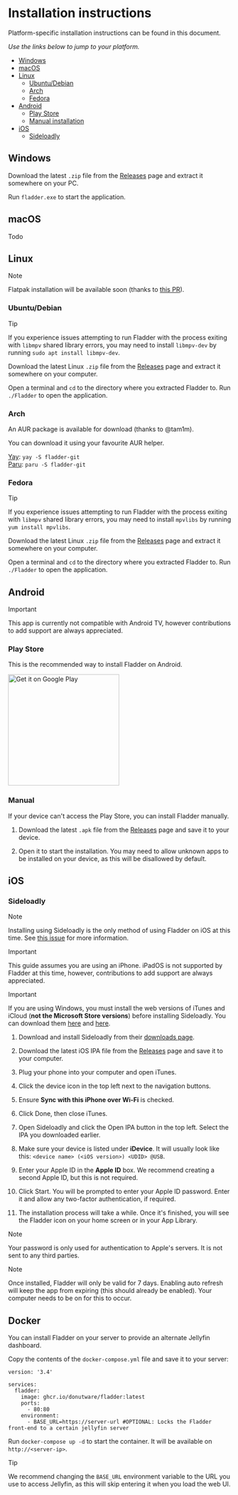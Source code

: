 # Installation instructions

Platform-specific installation instructions can be found in this document.

*Use the links below to jump to your platform.*

- [Windows](#windows)
- [macOS](#macos)
- [Linux](#linux)
	- [Ubuntu/Debian](#ubuntudebian)
	- [Arch](#arch)
	- [Fedora](#fedora)
- [Android](#android)
	- [Play Store](#play-store)
	- [Manual installation](#manual)
- [iOS](#ios)
	- [Sideloadly](#sideloadly)


## Windows

Download the latest `.zip` file from the [Releases](https://github.com/DonutWare/Fladder/releases) page and extract it somewhere on your PC.

Run `fladder.exe` to start the application.
## macOS

Todo
## Linux

> [!NOTE]
> Flatpak installation will be available soon (thanks to [this PR](https://github.com/DonutWare/Fladder/pull/125)).

### Ubuntu/Debian

> [!TIP]
> If you experience issues attempting to run Fladder with the process exiting with `libmpv` shared library errors, you may need to install `libmpv-dev` by running `sudo apt install libmpv-dev`.

Download the latest Linux `.zip` file from the [Releases](https://github.com/DonutWare/Fladder/releases) page and extract it somewhere on your computer.

Open a terminal and `cd` to the directory where you extracted Fladder to. Run `./Fladder` to open the application.
### Arch

An AUR package is available for download (thanks to @tam1m).

You can download it using your favourite AUR helper.

[Yay](https://github.com/Jguer/yay): `yay -S fladder-git`<br>
[Paru](https://github.com/Morganamilo/paru): `paru -S fladder-git`

### Fedora

> [!TIP]
> If you experience issues attempting to run Fladder with the process exiting with `libmpv` shared library errors, you may need to install `mpvlibs` by running `yum install mpvlibs`.

Download the latest Linux `.zip` file from the [Releases](https://github.com/DonutWare/Fladder/releases) page and extract it somewhere on your computer.

Open a terminal and `cd` to the directory where you extracted Fladder to. Run `./Fladder` to open the application.

## Android

> [!IMPORTANT]
> This app is currently not compatible with Android TV, however contributions to add support are always appreciated.
### Play Store

This is the recommended way to install Fladder on Android.

<a href='https://play.google.com/store/apps/details?id=nl.jknaapen.fladder&pcampaignid=pcampaignidMKT-Other-global-all-co-prtnr-py-PartBadge-Mar2515-1'><img alt='Get it on Google Play' src='https://play.google.com/intl/en_us/badges/static/images/badges/en_badge_web_generic.png' width=250/></a>
### Manual

If your device can't access the Play Store, you can install Fladder manually.

1. Download the latest `.apk` file from the [Releases](https://github.com/DonutWare/Fladder/releases) page and save it to your device.

2. Open it to start the installation. You may need to allow unknown apps to be installed on your device, as this will be disallowed by default.

## iOS

### Sideloadly

> [!NOTE]
> Installing using Sideloadly is the only method of using Fladder on iOS at this time. See [this issue](https://github.com/DonutWare/Fladder/issues/40) for more information.

> [!IMPORTANT]
> This guide assumes you are using an iPhone. iPadOS is not supported by Fladder at this time, however, contributions to add support are always appreciated.

> [!IMPORTANT]
> If you are using Windows, you must install the web versions of iTunes and iCloud (**not the Microsoft Store versions**) before installing Sideloadly. You can download them [here](https://www.apple.com/itunes/download/win64) and [here](https://updates.cdn-apple.com/2020/windows/001-39935-20200911-1A70AA56-F448-11EA-8CC0-99D41950005E/iCloudSetup.exe).

1. Download and install Sideloadly from their [downloads page](https://sideloadly.io/#download).

2. Download the latest iOS IPA file from the [Releases](https://github.com/DonutWare/Fladder/releases) page and save it to your computer.

3. Plug your phone into your computer and open iTunes.

4. Click the device icon in the top left next to the navigation buttons.

5. Ensure **Sync with this iPhone over Wi-Fi** is checked.

6. Click Done, then close iTunes.

7. Open Sideloadly and click the Open IPA button in the top left. Select the IPA you downloaded earlier.

8. Make sure your device is listed under **iDevice**. It will usually look like this: `<device name> (<iOS version>) <UDID> @USB`.

9. Enter your Apple ID in the **Apple ID** box. We recommend creating a second Apple ID, but this is not required.

10. Click Start. You will be prompted to enter your Apple ID password. Enter it and allow any two-factor authentication, if required.

11. The installation process will take a while. Once it's finished, you will see the Fladder icon on your home screen or in your App Library.

> [!NOTE]
> Your password is only used for authentication to Apple's servers. It is not sent to any third parties.

> [!NOTE]
> Once installed, Fladder will only be valid for 7 days. Enabling auto refresh will keep the app from expiring (this should already be enabled). Your computer needs to be on for this to occur.

## Docker

You can install Fladder on your server to provide an alternate Jellyfin dashboard.

Copy the contents of the `docker-compose.yml` file and save it to your server:
```
version: '3.4'

services:
  fladder:
    image: ghcr.io/donutware/fladder:latest
    ports:
      - 80:80
    environment:
      - BASE_URL=https://server-url #OPTIONAL: Locks the Fladder front-end to a certain jellyfin server
```

Run `docker-compose up -d` to start the container. It will be available on `http://<server-ip>`.

> [!TIP]
> We recommend changing the `BASE_URL` environment variable to the URL you use to access Jellyfin, as this will skip entering it when you load the web UI.


